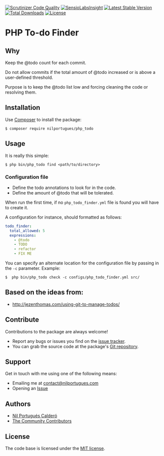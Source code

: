 [![Scrutinizer Code Quality](https://scrutinizer-ci.com/g/nilportugues/php_todo_finder/badges/quality-score.png?b=master)](https://scrutinizer-ci.com/g/nilportugues/php_todo_finder/?branch=master)
[![SensioLabsInsight](https://insight.sensiolabs.com/projects/de4fc897-e1bc-4ab2-9ac2-b3518538fad1/mini.png)](https://insight.sensiolabs.com/projects/de4fc897-e1bc-4ab2-9ac2-b3518538fad1)
[![Latest Stable Version](https://poser.pugx.org/nilportugues/php_todo/v/stable)](https://packagist.org/packages/nilportugues/php_todo)
[![Total Downloads](https://poser.pugx.org/nilportugues/php_todo/downloads)](https://packagist.org/packages/nilportugues/php_todo)
[![License](https://poser.pugx.org/nilportugues/php_todo/license)](https://packagist.org/packages/nilportugues/php_todo)

# PHP To-do Finder

## Why
Keep the @todo count for each commit.

Do not allow commits if the total amount of @todo increased or is above a user-defined threshold.

Purpose is to keep the @todo list low and forcing cleaning the code or resolving them.


## Installation

Use [Composer](https://getcomposer.org) to install the package:

```
$ composer require nilportugues/php_todo
```

## Usage

It is really this simple:

```
$ php bin/php_todo find <path/to/directory>
```

### Configuration file

- Define the todo annotations to look for in the code.
- Define the amount of @todo that will be tolerated.

When run the first time, if no `php_todo_finder.yml` file is found you will have to create it.

A configuration for instance, should formatted as follows:

```yml
todo_finder:
  total_allowed: 5
  expressions:
    - @todo
    - TODO
    - refactor
    - FIX ME
```

You can specify an alternate location for the configuration file by passing in the `-c` parameter. Example:

```
$  php bin/php_todo check -c configs/php_todo_finder.yml src/
```

## Based on the ideas from:

- http://jezenthomas.com/using-git-to-manage-todos/

## Contribute

Contributions to the package are always welcome!

* Report any bugs or issues you find on the [issue tracker](https://github.com/nilportugues/php_todo_finder/issues/new).
* You can grab the source code at the package's [Git repository](https://github.com/nilportugues/php_todo_finder).


## Support

Get in touch with me using one of the following means:

 - Emailing me at <contact@nilportugues.com>
 - Opening an [Issue](https://github.com/nilportugues/php_todo_finder/issues/new)


## Authors

* [Nil Portugués Calderó](http://nilportugues.com)
* [The Community Contributors](https://github.com/nilportugues/php_todo_finder/graphs/contributors)


## License
The code base is licensed under the [MIT license](LICENSE).
